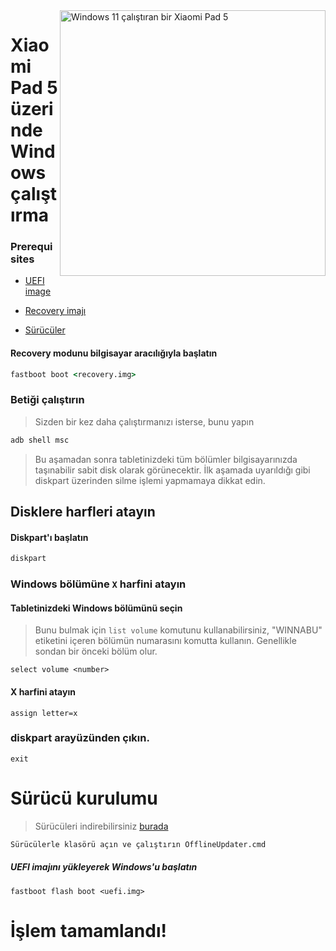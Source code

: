 <img align="right" src="https://raw.githubusercontent.com/erdilS/Port-Windows-11-Xiaomi-Pad-5/main/nabu.png" width="425" alt="Windows 11 çalıştıran bir Xiaomi Pad 5">

# Xiaomi Pad 5 üzerinde Windows çalıştırma

### Prerequisites

- [UEFI image](https://raw.githubusercontent.com/erdilS/Port-Windows-11-Xiaomi-Pad-5/main/images/xiaomi-nabu_20240115.img)
  
- [Recovery imajı](../../../../releases/tag/1.0)
  
- [Sürücüler](https://github.com/map220v/MiPad5-Drivers/releases/latest)

#### Recovery modunu bilgisayar aracılığıyla başlatın

```cmd
fastboot boot <recovery.img>
```


### Betiği çalıştırın
> Sizden bir kez daha çalıştırmanızı isterse, bunu yapın
```cmd
adb shell msc
```
> Bu aşamadan sonra tabletinizdeki tüm bölümler bilgisayarınızda taşınabilir sabit disk olarak görünecektir. İlk aşamada uyarıldığı gibi diskpart üzerinden silme işlemi yapmamaya dikkat edin.

## Disklere harfleri atayın

#### Diskpart'ı başlatın

```cmd
diskpart
```


### Windows bölümüne `X` harfini atayın

#### Tabletinizdeki Windows bölümünü seçin
> Bunu bulmak için `list volume` komutunu kullanabilirsiniz, "WINNABU" etiketini içeren bölümün numarasını komutta kullanın. Genellikle sondan bir önceki bölüm olur.

```diskpart
select volume <number>
```

#### X harfini atayın
```diskpart
assign letter=x
```

### diskpart arayüzünden çıkın.
```diskpart
exit
```



# Sürücü kurulumu

> Sürücüleri indirebilirsiniz [burada](https://github.com/map220v/MiPad5-Drivers/releases/latest)

```cmd
Sürücülerle klasörü açın ve çalıştırın OfflineUpdater.cmd
```
  


##### UEFI imajını yükleyerek Windows'u başlatın #####

```
fastboot flash boot <uefi.img>
```


# İşlem tamamlandı!
